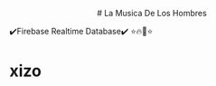 
<p align="center">  # La Musica De Los Hombres

  
  ✔️Firebase Realtime Database✔️
  ⭐️🔥🎸⭐️
  # xizo

